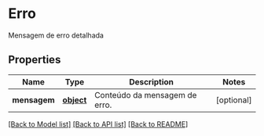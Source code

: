 # Erro

Mensagem de erro detalhada
## Properties
Name | Type | Description | Notes
------------ | ------------- | ------------- | -------------
**mensagem** | [**object**](.md) | Conteúdo da mensagem de erro. | [optional] 

[[Back to Model list]](../README.md#documentation-for-models) [[Back to API list]](../README.md#documentation-for-api-endpoints) [[Back to README]](../README.md)


